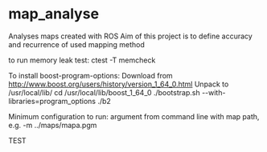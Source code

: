 # map_analyse
Analyses maps created with ROS
Aim of this project is to define accuracy and recurrence of used mapping method

to run memory leak test: ctest -T memcheck

To install boost-program-options:
	Download from http://www.boost.org/users/history/version_1_64_0.html
	Unpack to /usr/local/lib/
	cd /usr/local/lib/boost_1_64_0
	./bootstrap.sh --with-libraries=program_options
	./b2

Minimum configuration to run:
	argument from command line with map path, e.g. -m ../maps/mapa.pgm

TEST
